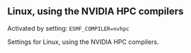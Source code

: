 ## Linux, using the NVIDIA HPC compilers

Activated by setting: `ESMF_COMPILER=nvhpc`

Settings for Linux, using the NVIDIA HPC compilers.
